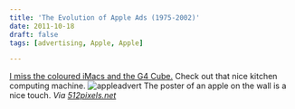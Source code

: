 ```yaml
---
title: 'The Evolution of Apple Ads (1975-2002)'
date: 2011-10-18
draft: false
tags: [advertising, Apple, Apple]

---
```


[I miss the coloured iMacs and the G4 Cube.](http://www.howtobearetronaut.com/2011/10/evolution-of-apple-ads-1975-2002/) Check out that nice kitchen computing machine. ![](https://chrisenns.com/wp-content/uploads/2011/10/appleadvert-482x700.jpg "appleadvert") The poster of an apple on the wall is a nice touch. _Via [512pixels.net](http://512pixels.net/evolution-of-apple-ads/)_